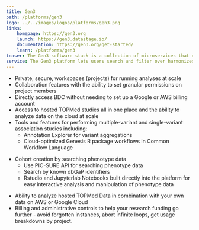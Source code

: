 ```yaml
---
title: Gen3
path: /platforms/gen3
logo: ../../images/logos/platforms/gen3.png
links: 
    homepage: https://gen3.org
    launch: https://gen3.datastage.io/
    documentation: https://gen3.org/get-started/
    learn: /platforms/gen3
teaser: The Gen3 software stack is a collection of microservices that enable the standing-up of data commons, which allows different partner organizations to pool data and grants-approved researchers access to harmonized datasets in a scalable, reproducible, and secure manner.
service: The Gen3 platform lets users search and filter over harmonized TOPMed variables and their value ranges, and export the selected cohorts to analytical workspaces. Gen3 also allows users to search over study-specific genomic and phenotypic data files broken down by consent groups, and discover new studies to apply for access through dbGaP.
---
```

- Private, secure, workspaces (projects) for running analyses at scale
- Collaboration features with the ability to set granular permissions on project members
- Directly access BDC without needing to set up a Google or AWS billing account
- Access to hosted TOPMed studies all in one place and the ability to analyze data on the cloud at scale
- Tools and features for performing multiple-variant and single-variant association studies including:
    + Annotation Explorer for variant aggregations
    + Cloud-optimized Genesis R package workflows in Common Workflow Language
+ Cohort creation by searching phenotype data
    + Use PIC-SURE API for searching phenotype data 
    + Search by known dbGaP identifiers
    + Rstudio and Jupyterlab Notebooks built directly into the platform for easy interactive analysis and manipulation of phenotype data
- Ability to analyze hosted TOPMed Data in combination with your own data on AWS or Google Cloud
- Billing and administrative controls to help your research funding go further - avoid forgotten instances, abort infinite loops, get usage breakdowns by project.
